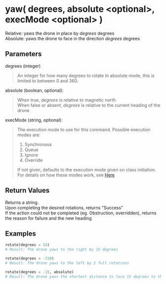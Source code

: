 # yaw( degrees, absolute \<optional>, execMode \<optional> )

Relative: yaws the drone in place by *degrees*  degrees  
Absolute: yaws the drone to face in the direction *degrees* degrees

## Parameters

degrees (integer)
> An integer for how many degrees to rotate
> In absolute mode, this is limited to between 0 and 360.

absolute (boolean, optional):
> When true, *degrees* is relative to magnetic north  
> When false or absent, *degrees* is relative to the current heading of the drone

execMode (string, optional):
> The execution mode to use for this command. Possible execution modes are:
>
> 1. Synchronous
> 1. Queue
> 1. Ignore
> 1. Override
>
> If not given, defaults to the execution mode given on class initiation.  
> For details on how these modes work, see [Here](../executionModes.md)

## Return Values

Returns a string.  
Upon completing the desired rotations, returns "Success"  
If the action could not be completed (eg. Obstruction, overridden), returns the reason for failure and the new heading

## Examples

```py
rotate(degrees = 15)
# Result: The drone yaws to the right by 15 degrees

rotate(degrees = -720)
# Result: The drone yaws to the left by 2 full rotations

rotate(degrees = -15, absolute)
# Result: The drone yaws the shortest distance to face 15 degrees to the left of magnetic north
```
